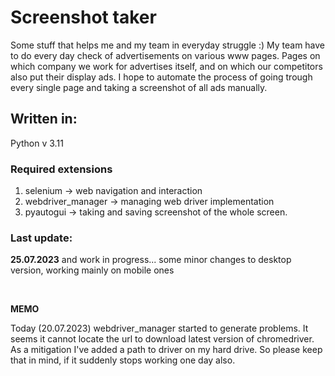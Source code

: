 # Screenshot taker
Some stuff that helps me and my team in everyday struggle :)
My team have to do every day check of advertisements on various www pages. 
Pages on which company we work for advertises itself, and on which our competitors also put their 
display ads. I hope to automate the process of going trough every single page and taking
a screenshot of all ads manually.

## Written in:

Python v 3.11

### Required extensions

1. selenium -> web navigation and interaction
2. webdriver_manager -> managing web driver implementation
3. pyautogui -> taking and saving screenshot of the whole screen.




### Last update: 

**25.07.2023**  and work in progress... some minor changes to desktop version, 
                working mainly on mobile ones

<br>

**MEMO**

Today (20.07.2023) webdriver_manager started to generate problems. It seems it cannot locate the url to download 
latest version of chromedriver. As a mitigation I've added a path to driver on my hard drive. 
So please keep that in mind, if it suddenly stops working one day also.  